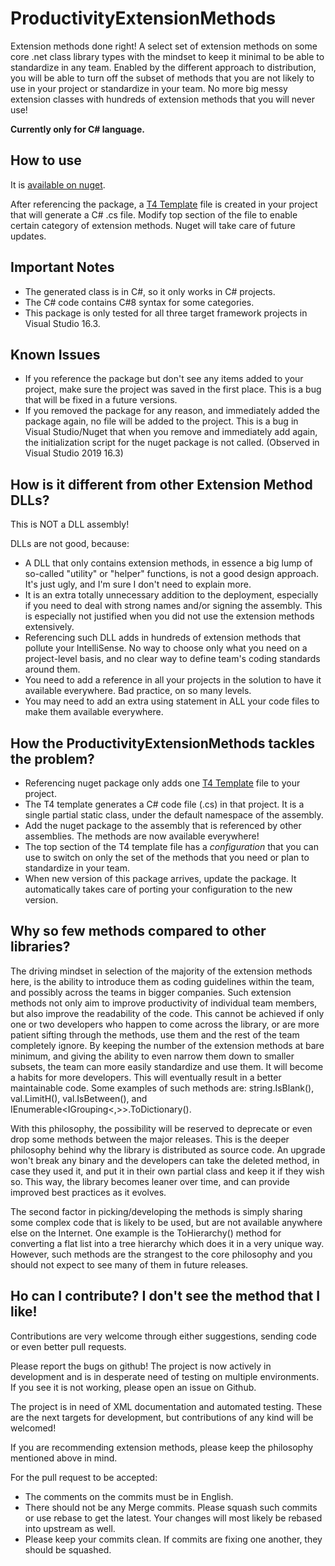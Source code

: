 # ProductivityExtensionMethods
Extension methods done right!  A select set of extension methods on some core .net class library types with the mindset to keep it minimal to be able to standardize in any team. Enabled by the different approach to distribution, you will be able to turn off the subset of methods that you are not likely to use in your project or standardize in your team. No more big messy extension classes with hundreds of extension methods that you will never use!

**Currently only for C# language.**
## How to use
It is [available on nuget](https://www.nuget.org/packages/ProductivityExtensionMethods).

After referencing the package, a [T4 Template](https://docs.microsoft.com/en-us/visualstudio/modeling/code-generation-and-t4-text-templates) file is created in your project that will generate a C# .cs file. Modify top section of the file to enable certain category of extension methods. Nuget will take care of future updates.

## Important Notes
- The generated class is in C#, so it only works in C# projects.
- The C# code contains C#8 syntax for some categories.
- This package is only tested for all three target framework projects in Visual Studio 16.3.

## Known Issues
- If you reference the package but don't see any items added to your project, make sure the project was saved in the first place. This is a bug that will be fixed in a future versions.
- If you removed the package for any reason, and immediately added the package again, no file will be added to the project. This is a bug in Visual Studio/Nuget that when you remove and immediately add again, the initialization script for the nuget package is not called. (Observed in Visual Studio 2019 16.3)

## How is it different from other Extension Method DLLs?
This is NOT a DLL assembly! 

DLLs are not good, because:
- A DLL that only contains extension methods, in essence a big lump of so-called "utility" or "helper" functions, is not a good design approach. It's just ugly, and I'm sure I don't need to explain more.
- It is an extra totally unnecessary addition to the deployment, especially if you need to deal with strong names and/or signing the assembly. This is especially not justified when you did not use the extension methods extensively.
- Referencing such DLL adds in hundreds of extension methods that pollute your IntelliSense. No way to choose only what you need on a project-level basis, and no clear way to define team's coding standards around them.
- You need to add a reference in all your projects in the solution to have it available everywhere. Bad practice, on so many levels.
- You may need to add an extra using statement in ALL your code files to make them available everywhere.

## How the ProductivityExtensionMethods tackles the problem?
- Referencing nuget package only adds one [T4 Template](https://docs.microsoft.com/en-us/visualstudio/modeling/code-generation-and-t4-text-templates) file to your project.
- The T4 template generates a C# code file (.cs) in that project. It is a single partial static class, under the default namespace of the assembly.
- Add the nuget package to the assembly that is referenced by other assemblies. The methods are now available everywhere!
- The top section of the T4 template file has a *configuration* that you can use to switch on only the set of the methods that you need or plan to standardize in your team.
- When new version of this package arrives, update the package. It automatically takes care of porting your configuration to the new version.

## Why so few methods compared to other libraries?
The driving mindset in selection of the majority of the extension methods here, is the ability to introduce them as coding guidelines within the team, and possibly across the teams in bigger companies. Such extension methods not only aim to improve productivity of individual team members, but also improve the readability of the code. This cannot be achieved if only one or two developers who happen to come across the library, or are more patient sifting through the methods, use them and the rest of the team completely ignore. By keeping the number of the extension methods at bare minimum, and giving the ability to even narrow them down to smaller subsets, the team can more easily standardize and use them. It will become a habits for more developers. This will eventually result in a better maintainable code. Some examples of such methods are: string.IsBlank(), val.LimitH(), val.IsBetween(),  and IEnumerable<IGrouping<,>>.ToDictionary().

With this philosophy, the possibility will be reserved to deprecate or even drop some methods between the major releases. This is the deeper philosophy behind why the library is distributed as source code. An upgrade won't break any binary and the developers can take the deleted method, in case they used it, and put it in their own partial class and keep it if they wish so. This way, the library becomes leaner over time, and can provide improved best practices as it evolves. 

The second factor in picking/developing the methods is simply sharing some complex code that is likely to be used, but are not available anywhere else on the Internet. One example is the ToHierarchy() method for converting a flat list into a tree hierarchy which does it in a very unique way. However, such methods are the strangest to the core philosophy and you should not expect to see many of them in future releases. 

## Ho can I contribute? I don't see the method that I like!
Contributions are very welcome through either suggestions, sending code or even better pull requests. 

Please report the bugs on github! The project is now actively in development and is in desperate need of testing on multiple environments. If you see it is not working, please open an issue on Github.

The project is in need of XML documentation and automated testing. These are the next targets for development, but contributions of any kind will be welcomed!

If you are recommending extension methods, please keep the philosophy mentioned above in mind. 

For the pull request to be accepted:
- The comments on the commits must be in English.
- There should not be any Merge commits. Please squash such commits or use rebase to get the latest. Your changes will most likely be rebased into upstream as well.
- Please keep your commits clean. If commits are fixing one another, they should be squashed.






